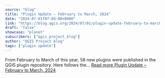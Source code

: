 ```yaml
---
source: "blog"
title: "Plugin Update – February to March, 2024"
date: "2024-07-01T07:04:00+0000"
link: "https://blog.qgis.org/2024/07/01/plugin-update-february-to-march-2024/"
draft: "false"
showcase: "planet"
subscribers: ["qgis_project_blog"]
author: "QGIS Project blog"
tags: ["plugin update"]
---
```


From February to March of this year, 58 new plugins were published in the QGIS plugin repository. Here follows the&#8230; <a class="read-more" href="https://blog.qgis.org/2024/07/01/plugin-update-february-to-march-2024/">Read more <span class="screen-reader-text">Plugin Update &#8211; February to March,&#160;2024</span></a>
